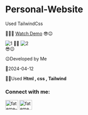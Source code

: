 # Personal-Website
Used TailwindCss

👩‍💻😎 [Watch Demo](https://fatememohamadian.github.io/Personal-Website/)
                                                           😎😉  
                                                          
![1](https://github.com/fatemeMohamadian/Personal-Website/assets/155579918/a2a1fd26-94b2-43da-8ab2-92894a700bd5)
                                                             👩‍💻
 ![2](https://github.com/fatemeMohamadian/Personal-Website/assets/155579918/fc766c06-12d3-4e3f-b66a-2519fae0258a)                                       
                                                            😎😉  

 😉Developed by Me

 📅2024-04-12

 👩‍💻Used **Html , css , Tailwind** 

 <h3 align="left">Connect with me:</h3>
<p align="left">
<a href="https://linkedin.com/in/fateme-mohamadian-dev0824" target="blank"><img align="center" src="https://raw.githubusercontent.com/rahuldkjain/github-profile-readme-generator/master/src/images/icons/Social/linked-in-alt.svg" alt="fateme-mohamadian-dev0824" height="30" width="40" /></a>
<a href="https://instagram.com/fateme_mohamadiian.fed" target="blank"><img align="center" src="https://raw.githubusercontent.com/rahuldkjain/github-profile-readme-generator/master/src/images/icons/Social/instagram.svg" alt="fateme_mohamadiian.fed" height="30" width="40" /></a>
</p>

